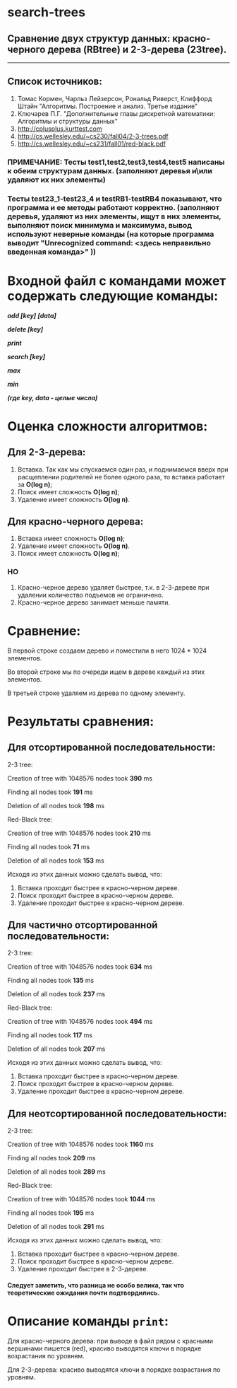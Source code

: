 # search-trees

## Сравнение двух структур данных: красно-черного дерева (RBtree) и 2-3-дерева (23tree).
-------------------
## Список источников:
1. Томас Кормен, Чарльз Лейзерсон, Рональд Риверст, Клиффорд Штайн "Алгоритмы. Построение и анализ. Третье издание"
2. Ключарев П.Г. "Дополнительные главы дискретной математики: Алгоритмы и структуры данных"
3. http://cplusplus.kurttest.com
4. http://cs.wellesley.edu/~cs230/fall04/2-3-trees.pdf
5. http://cs.wellesley.edu/~cs231/fall01/red-black.pdf



### ПРИМЕЧАНИЕ: Тесты test1,test2,test3,test4,test5 написаны к обеим структурам данных. (заполняют деревья и\или удаляют их них элементы) 
### Тесты test23_1-test23_4 и testRB1-testRB4 показывают, что программа и ее методы работают корректно. (заполняют деревья, удаляют из них элементы, ищут в них элементы, выполняют поиск минимума и максимума, вывод используют неверные команды (на которые программа выводит "Unrecognized command: <здесь неправильно введенная команда>" ))

# Входной файл с командами может содержать следующие команды:

***add [key]*** ***[data]***

***delete [key]***

***print***

***search [key]***

***max***

***min***

***(где key, data - целые числа)***

# Оценка сложности алгоритмов:
## Для 2-3-дерева:
1.	Вставка.
    Так как мы спускаемся один раз, и поднимаемся вверх при расщеплении родителей не более одного раза, то вставка работает за **O(log n)**;
2.	Поиск имеет сложность **O(log n)**;
3.	Удаление имеет сложность **O(log n)**.

## Для красно-черного дерева:
1.	Вставка имеет сложность **O(log n)**;
2.	Удаление имеет сложность **O(log n)**.
3.	Поиск имеет сложность **O(log n)**;

### НО

1.	Красно-черное дерево удаляет быстрее, т.к. в 2-3-дереве при удалении количество подъемов не ограничено.
2.	Красно-черное дерево занимает меньше памяти.

# Сравнение:
 
В первой строке создаем дерево и поместили в него 1024 * 1024 элементов. 

Во второй строке мы по очереди ищем в дереве каждый из этих элементов.

В третьей строке удаляем из дерева по одному элементу.

# Результаты сравнения:
 
##  Для отсортированной последовательности:

2-3 tree:

Creation of tree with 1048576 nodes took **390** ms

Finding all nodes took **191** ms

Deletion of all nodes took **198** ms

Red-Black tree:

Creation of tree with 1048576 nodes took **210** ms

Finding all nodes took **71** ms

Deletion of all nodes took **153** ms


Исходя из этих данных можно сделать вывод, что: 
1. Вставка проходит быстрее в красно-черном дереве.
2. Поиск проходит быстрее в красно-черном дереве.
3. Удаление проходит быстрее в красно-черном дереве.


##  Для частично отсортированной последовательности:

2-3 tree:

Creation of tree with 1048576 nodes took **634** ms

Finding all nodes took **135** ms

Deletion of all nodes took **237** ms

Red-Black tree:

Creation of tree with 1048576 nodes took **494** ms

Finding all nodes took **117** ms

Deletion of all nodes took **207** ms


Исходя из этих данных можно сделать вывод, что: 
1. Вставка проходит быстрее в красно-черном дереве.
2. Поиск проходит быстрее в красно-черном дереве.
3. Удаление проходит быстрее в красно-черном дереве.


##  Для неотсортированной последовательности:

2-3 tree:

Creation of tree with 1048576 nodes took **1160** ms

Finding all nodes took **209** ms

Deletion of all nodes took **289** ms

Red-Black tree:

Creation of tree with 1048576 nodes took **1044** ms

Finding all nodes took **195** ms

Deletion of all nodes took **291** ms


Исходя из этих данных можно сделать вывод, что: 
1. Вставка проходит быстрее в красно-черном дереве.
2. Поиск проходит быстрее в красно-черном дереве.
3. Удаление проходит быстрее в 2-3-дереве.


#### Следует заметить, что разница не особо велика, так что теоретические ожидания почти подтвердились.

# Описание команды `print`:
Для красно-черного дерева:  при выводе в файл рядом с красными вершинами пишется (red), красиво выводятся ключи в порядке возрастания по уровням.

Для 2-3-дерева: красиво выводятся ключи в порядке возрастания по уровням.





